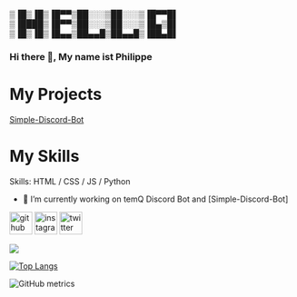 ▒▐█▒▐█▒▐█▀▀▒██░░░▒██░░░▒▐█▀▀█▌ <br>
▒▐████▒▐█▀▀▒██░░░▒██░░░▒▐█▄▒█▌ <br>
▒▐█▒▐█▒▐█▄▄▒██▄▄█▒██▄▄█▒▐██▄█▌ <br>

### Hi there 👋, My name ist Philippe

# My Projects

[Simple-Discord-Bot](https://github.com/False2p0/Simple-discord-Bot)

# My Skills

Skills: HTML / CSS / JS / Python

- 🔭 I’m currently working on temQ Discord Bot and [Simple-Discord-Bot]

[<img src='https://cdn.jsdelivr.net/npm/simple-icons@3.0.1/icons/github.svg' alt='github' height='40'>](https://github.com/False2p0)  [<img src='https://cdn.jsdelivr.net/npm/simple-icons@3.0.1/icons/instagram.svg' alt='instagram' height='40'>](https://www.instagram.com/temQ_false/)  [<img src='https://cdn.jsdelivr.net/npm/simple-icons@3.0.1/icons/twitter.svg' alt='twitter' height='40'>](https://twitter.com/false_temQ)  

![](https://cdn.discordapp.com/attachments/782361883239120897/782956205005602816/temQHeader.png)

[![Top Langs](https://github-readme-stats.vercel.app/api/top-langs/?username=False2p0)](https://github.com/anuraghazra/github-readme-stats)

![GitHub metrics](https://metrics.lecoq.io/False2p0)  

